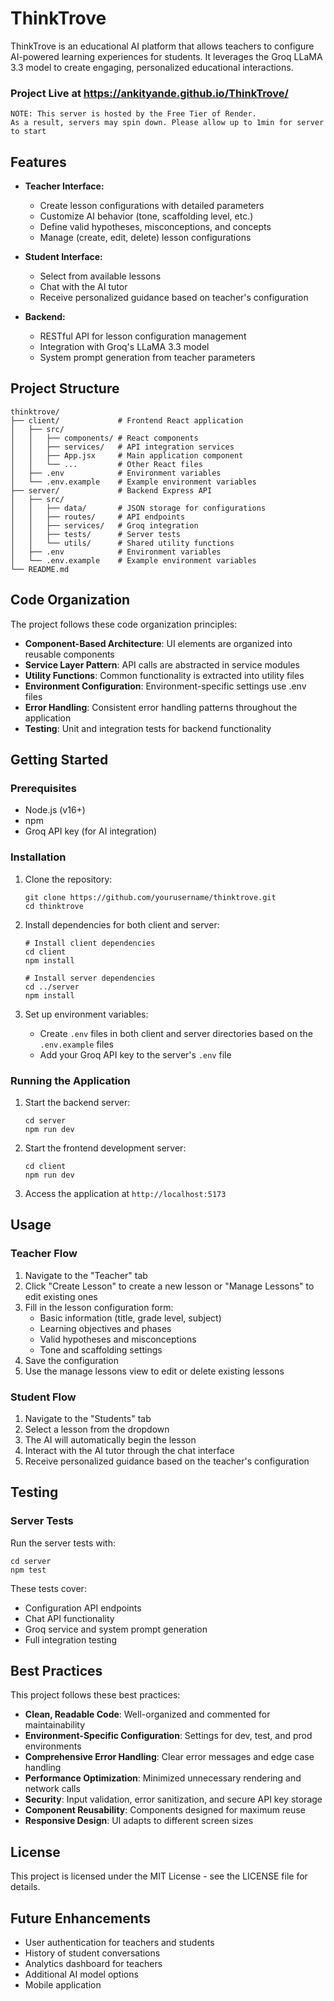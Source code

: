 # ThinkTrove

ThinkTrove is an educational AI platform that allows teachers to configure AI-powered learning experiences for students. It leverages the Groq LLaMA 3.3 model to create engaging, personalized educational interactions.

### Project Live at https://ankityande.github.io/ThinkTrove/

```
NOTE: This server is hosted by the Free Tier of Render.
As a result, servers may spin down. Please allow up to 1min for server to start
```

## Features

- **Teacher Interface:**
  - Create lesson configurations with detailed parameters
  - Customize AI behavior (tone, scaffolding level, etc.)
  - Define valid hypotheses, misconceptions, and concepts
  - Manage (create, edit, delete) lesson configurations

- **Student Interface:**
  - Select from available lessons
  - Chat with the AI tutor
  - Receive personalized guidance based on teacher's configuration

- **Backend:**
  - RESTful API for lesson configuration management
  - Integration with Groq's LLaMA 3.3 model
  - System prompt generation from teacher parameters

## Project Structure

```
thinktrove/
├── client/             # Frontend React application
│   ├── src/
│   │   ├── components/ # React components
│   │   ├── services/   # API integration services
│   │   ├── App.jsx     # Main application component
│   │   └── ...         # Other React files
│   ├── .env            # Environment variables
│   └── .env.example    # Example environment variables
├── server/             # Backend Express API
│   ├── src/
│   │   ├── data/       # JSON storage for configurations
│   │   ├── routes/     # API endpoints
│   │   ├── services/   # Groq integration
│   │   ├── tests/      # Server tests
│   │   └── utils/      # Shared utility functions
│   ├── .env            # Environment variables 
│   └── .env.example    # Example environment variables
└── README.md
```

## Code Organization

The project follows these code organization principles:

- **Component-Based Architecture**: UI elements are organized into reusable components
- **Service Layer Pattern**: API calls are abstracted in service modules
- **Utility Functions**: Common functionality is extracted into utility files
- **Environment Configuration**: Environment-specific settings use .env files
- **Error Handling**: Consistent error handling patterns throughout the application
- **Testing**: Unit and integration tests for backend functionality

## Getting Started

### Prerequisites

- Node.js (v16+)
- npm
- Groq API key (for AI integration)

### Installation

1. Clone the repository:
   ```
   git clone https://github.com/yourusername/thinktrove.git
   cd thinktrove
   ```

2. Install dependencies for both client and server:
   ```
   # Install client dependencies
   cd client
   npm install
   
   # Install server dependencies
   cd ../server
   npm install
   ```

3. Set up environment variables:
   - Create `.env` files in both client and server directories based on the `.env.example` files
   - Add your Groq API key to the server's `.env` file

### Running the Application

1. Start the backend server:
   ```
   cd server
   npm run dev
   ```

2. Start the frontend development server:
   ```
   cd client
   npm run dev
   ```

3. Access the application at `http://localhost:5173`

## Usage

### Teacher Flow

1. Navigate to the "Teacher" tab
2. Click "Create Lesson" to create a new lesson or "Manage Lessons" to edit existing ones
3. Fill in the lesson configuration form:
   - Basic information (title, grade level, subject)
   - Learning objectives and phases
   - Valid hypotheses and misconceptions
   - Tone and scaffolding settings
4. Save the configuration
5. Use the manage lessons view to edit or delete existing lessons

### Student Flow

1. Navigate to the "Students" tab
2. Select a lesson from the dropdown
3. The AI will automatically begin the lesson
4. Interact with the AI tutor through the chat interface
5. Receive personalized guidance based on the teacher's configuration

## Testing

### Server Tests

Run the server tests with:
```
cd server
npm test
```

These tests cover:
- Configuration API endpoints
- Chat API functionality
- Groq service and system prompt generation
- Full integration testing

## Best Practices

This project follows these best practices:

- **Clean, Readable Code**: Well-organized and commented for maintainability
- **Environment-Specific Configuration**: Settings for dev, test, and prod environments
- **Comprehensive Error Handling**: Clear error messages and edge case handling
- **Performance Optimization**: Minimized unnecessary rendering and network calls
- **Security**: Input validation, error sanitization, and secure API key storage
- **Component Reusability**: Components designed for maximum reuse
- **Responsive Design**: UI adapts to different screen sizes

## License

This project is licensed under the MIT License - see the LICENSE file for details.

## Future Enhancements

- User authentication for teachers and students
- History of student conversations
- Analytics dashboard for teachers
- Additional AI model options
- Mobile application 

